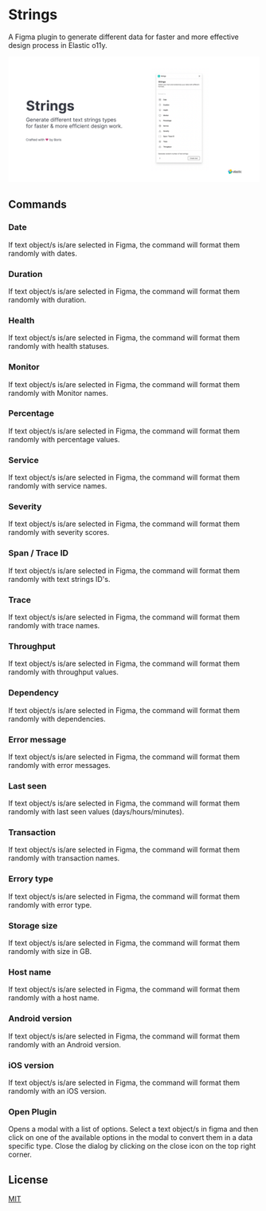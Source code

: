 # Strings

A Figma plugin to generate different data for faster and more effective design process in Elastic o11y.

![Text String](https://raw.githubusercontent.com/boriskirov/text-string/main/assets/cover.png)

## Commands

### Date

If text object/s is/are selected in Figma, the command will format them randomly with dates.

### Duration

If text object/s is/are selected in Figma, the command will format them randomly with duration.

### Health

If text object/s is/are selected in Figma, the command will format them randomly with health statuses.

### Monitor

If text object/s is/are selected in Figma, the command will format them randomly with Monitor names.

### Percentage

If text object/s is/are selected in Figma, the command will format them randomly with percentage values.

### Service

If text object/s is/are selected in Figma, the command will format them randomly with service names.

### Severity

If text object/s is/are selected in Figma, the command will format them randomly with severity scores.

### Span / Trace ID

If text object/s is/are selected in Figma, the command will format them randomly with text strings ID's.

### Trace

If text object/s is/are selected in Figma, the command will format them randomly with trace names.

### Throughput

If text object/s is/are selected in Figma, the command will format them randomly with throughput values.

### Dependency

If text object/s is/are selected in Figma, the command will format them randomly with dependencies.

### Error message

If text object/s is/are selected in Figma, the command will format them randomly with error messages.

### Last seen

If text object/s is/are selected in Figma, the command will format them randomly with last seen values (days/hours/minutes).

### Transaction

If text object/s is/are selected in Figma, the command will format them randomly with transaction names.

### Errory type

If text object/s is/are selected in Figma, the command will format them randomly with error type.

### Storage size

If text object/s is/are selected in Figma, the command will format them randomly with size in GB.

### Host name

If text object/s is/are selected in Figma, the command will format them randomly with a host name.

### Android version

If text object/s is/are selected in Figma, the command will format them randomly with an Android version.

### iOS version

If text object/s is/are selected in Figma, the command will format them randomly with an iOS version.

### Open Plugin

Opens a modal with a list of options. Select a text object/s in figma and then click on one of the available options in the modal to convert them in a data specific type. Close the dialog by clicking on the close icon on the top right corner.

## License

[MIT](/LICENSE.md)

